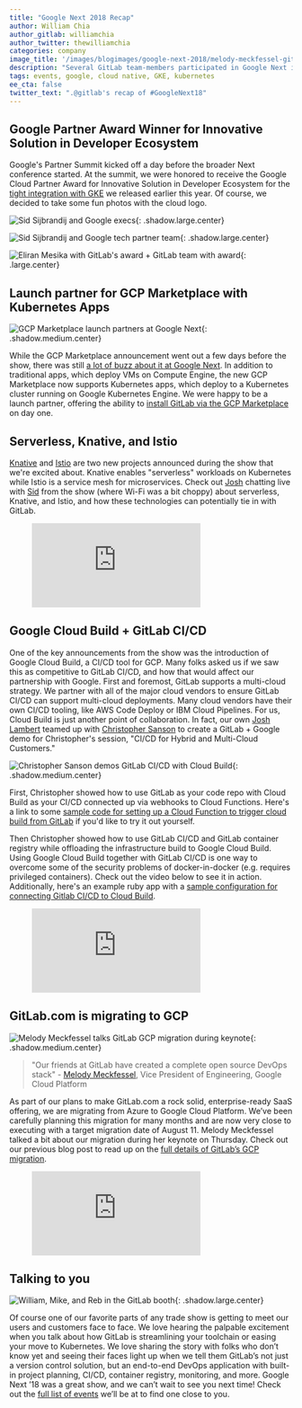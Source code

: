 ```yaml
---
title: "Google Next 2018 Recap"
author: William Chia
author_gitlab: williamchia
author_twitter: thewilliamchia
categories: company
image_title: '/images/blogimages/google-next-2018/melody-meckfessel-gitlab-google-next-keynote.png'
description: "Several GitLab team-members participated in Google Next in San Francisco. Here’s a recap of what went on."
tags: events, google, cloud native, GKE, kubernetes
ee_cta: false
twitter_text: ".@gitlab's recap of #GoogleNext18"
---
```


## Google Partner Award Winner for Innovative Solution in Developer Ecosystem

Google's Partner Summit kicked off a day before the broader Next conference started. At the summit, we were honored to receive the Google Cloud Partner Award for Innovative Solution in Developer Ecosystem for the [tight integration with GKE](/partners/technology-partners/google-cloud-platform/) we released earlier this year. Of course, we decided to take some fun photos with the cloud logo.

![Sid Sijbrandij and Google execs](/images/blogimages/google-next-2018/sid-sijbrandij-google-execs.jpg){: .shadow.large.center}

![Sid Sijbrandij and Google tech partner team](/images/blogimages/google-next-2018/sid-sijbrandij-google-tech-partner-team.jpg){: .shadow.large.center}

![Eliran Mesika with GitLab's award + GitLab team with award](/images/blogimages/google-next-2018/eliran-mesika-gitlab-google-award-team.jpg){: .large.center}

## Launch partner for GCP Marketplace with Kubernetes Apps

![GCP Marketplace launch partners at Google Next](/images/blogimages/google-next-2018/gcp-marketplace-launch-partners-google-next.jpg){: .shadow.medium.center}

While the GCP Marketplace announcement went out a few days before the show, there was still [a lot of buzz about it at Google Next](https://www.youtube.com/watch?v=C6koWw0r07Y&amp=&t=28m29s). In addition to traditional apps, which deploy VMs on Compute Engine, the new GCP Marketplace now supports Kubernetes apps, which deploy to a Kubernetes cluster running on Google Kubernetes Engine. We were happy to be a launch partner, offering the ability to [install GitLab via the GCP Marketplace](/blog/2018/07/18/install-gitlab-one-click-gcp-marketplace/) on day one.

## Serverless, Knative, and Istio

[Knative](https://cloud.google.com/knative/) and [Istio](https://istio.io/) are two new projects announced during the show that we're excited about. Knative enables "serverless" workloads on Kubernetes while Istio is a service mesh for microservices. Check out [Josh](/company/team/#joshlambert) chatting live with [Sid](/company/team/#sytses) from the show (where Wi-Fi was a bit choppy) about serverless, Knative, and Istio, and how these technologies can potentially tie in with GitLab.

<!-- blank line -->
<figure class="video_container">
  <iframe src="https://www.youtube.com/embed/k1jK4F4NoBw" frameborder="0" allowfullscreen="true"> </iframe>
</figure>
<!-- blank line -->

## Google Cloud Build + GitLab CI/CD

One of the key announcements from the show was the introduction of Google Cloud Build, a CI/CD tool for GCP. Many folks asked us if we saw this as competitive to GitLab CI/CD, and how that would affect our partnership with Google. First and foremost, GitLab supports a multi-cloud strategy. We partner with all of the major cloud vendors to ensure GitLab CI/CD can support multi-cloud deployments. Many cloud vendors have their own CI/CD tooling, like AWS Code Deploy or IBM Cloud Pipelines. For us, Cloud Build is just another point of collaboration. In fact, our own [Josh Lambert](/company/team/#joshlambert) teamed up with [Christopher Sanson](https://www.linkedin.com/in/christophersanson/) to create a GitLab + Google demo for Christopher's session, "CI/CD for Hybrid and Multi-Cloud Customers."

![Christopher Sanson demos GitLab CI/CD with Cloud Build](/images/blogimages/google-next-2018/christopher-sanson-gitlab-cicd.jpg){: .shadow.medium.center}

First, Christopher showed how to use GitLab as your code repo with Cloud Build as your CI/CD connected up via webhooks to Cloud Functions. Here's a link to some [sample code for setting up a Cloud Function to trigger cloud build from GitLab](https://gitlab.com/joshlambert/cloud-function-trigger) if you'd like to try it out yourself.

Then Christopher showed how to use GitLab CI/CD and GitLab container registry while offloading the infrastructure build to Google Cloud Build. Using Google Cloud Build together with GitLab CI/CD is one way to overcome some of the security problems of docker-in-docker (e.g. requires privileged containers). Check out the video below to see it in action. Additionally, here's an example ruby app with a [sample configuration for connecting Gitlab CI/CD to Cloud Build](https://gitlab.com/joshlambert/minimal-ruby-app/merge_requests/1/diffs).  

<!-- blank line -->
<figure class="video_container">
  <iframe src="https://www.youtube.com/embed/IUKCbq1WNWc?start=1324" frameborder="0" allowfullscreen="true"> </iframe>
</figure>
<!-- blank line -->


## GitLab.com is migrating to GCP

![Melody Meckfessel talks GitLab GCP migration during keynote](/images/blogimages/google-next-2018/melody-meckfessel-gitlab-google-next-keynote.png){: .shadow.medium.center}

>"Our friends at GitLab have created a complete open source DevOps stack" - [Melody Meckfessel](https://www.linkedin.com/in/melodymeckfessel/), Vice President of Engineering, Google Cloud Platform

As part of our plans to make GitLab.com a rock solid, enterprise-ready SaaS offering, we are migrating from Azure to Google Cloud Platform. We’ve been carefully planning this migration for many months and are now very close to executing with a target migration date of August 11. Melody Meckfessel talked a bit about our migration during her keynote on Thursday. Check out our previous blog post to read up on the [full details of GitLab’s GCP migration](/blog/2018/07/19/gcp-move-update/).  

<!-- blank line -->
<figure class="video_container">
  <iframe src="https://www.youtube.com/embed/JQPOPV_VH5w?start=1363" frameborder="0" allowfullscreen="true"> </iframe>
</figure>
<!-- blank line -->

## Talking to you

![William, Mike, and Reb in the GitLab booth](/images/blogimages/google-next-2018/william-chia-mike-walsh-gitlab-booth-duo.jpg){: .shadow.large.center}

Of course one of our favorite parts of any trade show is getting to meet our users and customers face to face. We love hearing the palpable excitement when you talk about how GitLab is streamlining your toolchain or easing your move to Kubernetes. We love sharing the story with folks who don’t know yet and seeing their faces light up when we tell them GitLab’s not just a version control solution, but an end-to-end DevOps application with built-in project planning, CI/CD, container registry, monitoring, and more. Google Next ’18 was a great show, and we can’t wait to see you next time! Check out the [full list of events](/events) we’ll be at to find one close to you.
